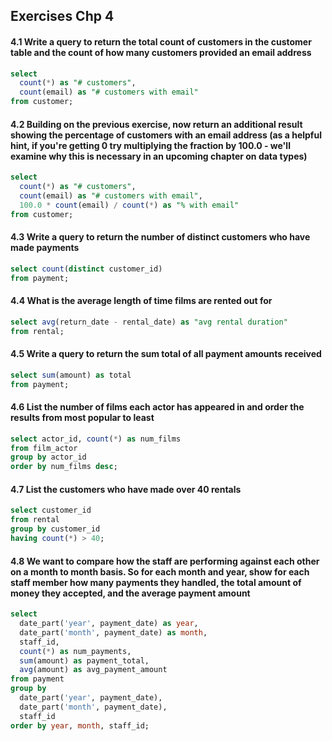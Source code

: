 ## Exercises Chp 4


#### 4.1 Write a query to return the total count of customers in the customer table and the count of how many customers provided an email address

```sql
select
  count(*) as "# customers",
  count(email) as "# customers with email"
from customer;
```

#### 4.2 Building on the previous exercise, now return an additional result showing the percentage of customers with an email address (as a helpful hint, if you're getting 0 try multiplying the fraction by 100.0 - we'll examine why this is necessary in an upcoming chapter on data types)

```sql
select
  count(*) as "# customers",
  count(email) as "# customers with email",
  100.0 * count(email) / count(*) as "% with email"
from customer;
```

#### 4.3 Write a query to return the number of distinct customers who have made payments

```sql
select count(distinct customer_id)
from payment;
```

#### 4.4 What is the average length of time films are rented out for

```sql
select avg(return_date - rental_date) as "avg rental duration"
from rental;
```

#### 4.5 Write a query to return the sum total of all payment amounts received

```sql
select sum(amount) as total
from payment;
```

#### 4.6 List the number of films each actor has appeared in and order the results from most popular to least

```sql
select actor_id, count(*) as num_films
from film_actor
group by actor_id
order by num_films desc;
```

#### 4.7 List the customers who have made over 40 rentals

```sql
select customer_id
from rental
group by customer_id
having count(*) > 40;
```

#### 4.8 We want to compare how the staff are performing against each other on a month to month basis. So for each month and year, show for each staff member how many payments they handled, the total amount of money they accepted, and the average payment amount

```sql
select
  date_part('year', payment_date) as year,
  date_part('month', payment_date) as month,
  staff_id,
  count(*) as num_payments,
  sum(amount) as payment_total,
  avg(amount) as avg_payment_amount
from payment
group by
  date_part('year', payment_date),
  date_part('month', payment_date),
  staff_id
order by year, month, staff_id;
```
